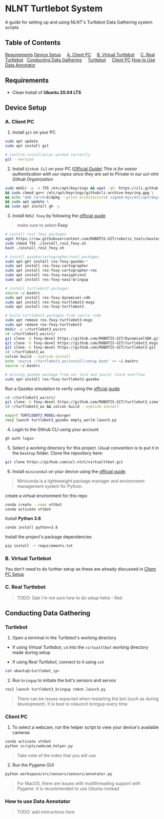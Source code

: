 # NLNT Turtlebot System
A guide for setting up and using NLNT's Turtlebot Data Gathering system scripts

## Table of Contents
[Requirements](#requirements)
[Device Setup](#device-setup)
&nbsp;&nbsp;&nbsp;&nbsp;[A. Client PC](#a-client-pc)
&nbsp;&nbsp;&nbsp;&nbsp;[B. Virtual Turtlebot](#b-virtual-turtlebot)
&nbsp;&nbsp;&nbsp;&nbsp;[C. Real Turtlebot](#c-real-turtlebot)
&nbsp;&nbsp;[Conducting Data Gathering](#conducting-data-gathering)
&nbsp;&nbsp;&nbsp;&nbsp;[Turtlebot](#turtlebot)
&nbsp;&nbsp;&nbsp;&nbsp;[Client PC](#client-pc)
[How to Use Data Annotator](#how-to-use-data-annotator)

## Requirements
- Clean Install of **Ubuntu 20.04 LTS**

## Device Setup

### A. Client PC
1. Install `git` on your PC

```bash
sudo apt update
sudo apt install git

# confirm installation worked correctly
git --version
```
2. Install `Github CLI` on your PC [(Official Guide)](https://github.com/cli/cli/blob/trunk/docs/install_linux.md)
*This is for easier authentication with our repos since they are set to Private in our ucl-nlnt Github Organization*
```bash
sudo mkdir -p -m 755 /etc/apt/keyrings && wget -qO- https://cli.github.com/packages/githubcli-archive-keyring.gpg | sudo tee /etc/apt/keyrings/githubcli-archive-keyring.gpg > /dev/null \
&& sudo chmod go+r /etc/apt/keyrings/githubcli-archive-keyring.gpg \
&& echo "deb [arch=$(dpkg --print-architecture) signed-by=/etc/apt/keyrings/githubcli-archive-keyring.gpg] https://cli.github.com/packages stable main" | sudo tee /etc/apt/sources.list.d/github-cli.list > /dev/null \
&& sudo apt update \
&& sudo apt install gh -y
```

3. Install `ROS2 Foxy` by following the [official guide](https://emanual.robotis.com/docs/en/platform/turtlebot3/quick-start/)
> make sure to select **Foxy**
```bash
# install ros2 foxy packages
wget https://raw.githubusercontent.com/ROBOTIS-GIT/robotis_tools/master/install_ros2_foxy.sh
sudo chmod 755 ./install_ros2_foxy.sh
bash ./install_ros2_foxy.sh

# install gazebo/cartographer/nav2 packages
sudo apt-get install ros-foxy-gazebo-*
sudo apt install ros-foxy-cartographer
sudo apt install ros-foxy-cartographer-ros
sudo apt install ros-foxy-navigation2
sudo apt install ros-foxy-nav2-bringup

# install turtlebot3 packages
source ~/.bashrc
sudo apt install ros-foxy-dynamixel-sdk
sudo apt install ros-foxy-turtlebot3-msgs
sudo apt install ros-foxy-turtlebot3

# build turtlebot3 packages from source code
sudo apt remove ros-foxy-turtlebot3-msgs
sudo apt remove ros-foxy-turtlebot3
mkdir -p ~/turtlebot3_ws/src
cd ~/turtlebot3_ws/src/
git clone -b foxy-devel https://github.com/ROBOTIS-GIT/DynamixelSDK.git
git clone -b foxy-devel https://github.com/ROBOTIS-GIT/turtlebot3_msgs.git
git clone -b foxy-devel https://github.com/ROBOTIS-GIT/turtlebot3.git
cd ~/turtlebot3_ws
colcon build --symlink-install
echo 'source ~/turtlebot3_ws/install/setup.bash' >> ~/.bashrc
source ~/.bashrc

# missing gazebo package from our lord and savior stack overflow
sudo apt-install ros-foxy-turtlebot3-gazebo

```

Run a Gazebo simulation to verify using the [official guide](https://emanual.robotis.com/docs/en/platform/turtlebot3/simulation/#gazebo-simulation)
```bash
cd ~/turtlebot3_ws/src/
git clone -b foxy-devel https://github.com/ROBOTIS-GIT/turtlebot3_simulations.git
cd ~/turtlebot3_ws && colcon build --symlink-install

export TURTLEBOT3_MODEL=burger
ros2 launch turtlebot3_gazebo empty_world.launch.py
```
4. Login to the Github CLI using your account
```bash
gh auth login
```

5. Select a working directory for this project. Usual convention is to put it in the `Desktop` folder. Clone the repository here:
```bash
git clone https://github.com/ucl-nlnt/virtualttbot.git
```

6. Install `miniconda3` on your device using the [official guide](https://docs.anaconda.com/free/miniconda/miniconda-install/)
> Miniconda is a lighteweight package manager and environment management system for Python.

create a virtual environment for this repo
```bash
conda create --name vttbot
conda activate vttbot
```

Install **Python 3.8**
```bash
conda install python=3.8
```

Install the project's package dependencies
```bash
pip install -r requirements.txt
```

### B. Virtual Turtlebot
You don't need to do further setup as these are already discussed in [Client PC Setup](###a.-client-pc)

### C. Real Turtlebot
> TODO: Gab i'm not sure how to do setup hehe - Red

## Conducting Data Gathering

### Turtlebot
1. Open a terminal in the Turtlebot's working directory
- If using *Virtual Turtlebot*, `cd` into the `virtualttbot` working directory made during setup

- If using *Real Turtlebot*, connect to it using `ssh`
```bash
ssh ubuntu@<turtlebot_ip>
```
2. Run `bringup` to initiate the bot's sensors and servos
```bash
ros2 launch turtlebot3_bringup robot.launch.py
```
> There can be issues expected when restarting the bot (such as during development). It is best to relaunch bringup every time

### Client PC
1. To select a webcam, run the helper script to view your device's available cameras

```bash
conda activate vttbot
python scripts/webcam_helper.py
```
> Take note of the index that you will use

2. Run the Pygame GUI
```bash
python workspace/src/sensors/sensors/annotator.py
```
> For MacOS, there are issues with multithreading support with Pygame. It is recommended to use Ubuntu instead

### How to use Data Annotator
> TODO: add instructions here